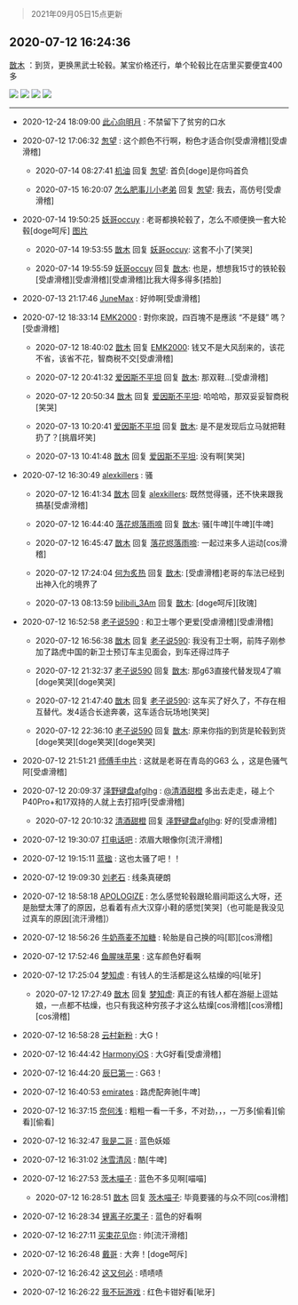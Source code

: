 > 2021年09月05日15点更新
<link rel="stylesheet" href="https://cdn.jsdelivr.net/gh/taotie6/sampleJSON@main/css/photo_show.css">


 ## 2020-07-12 16:24:36 

 [㪚木](https://www.coolapk.com/feed/20147664?shareKey=Y2JjMzgwYWEwNGExNjEzMTc1NmE~) ：到货，更换黑武士轮毂。某宝价格还行，单个轮毂比在店里买要便宜400多 

<div class="album">
<img class="img-item" src="http://image.coolapk.com/feed/2020/0712/16/1081091_ba5ad9f9_2272_9176@3325x2494.jpeg" />
<img class="img-item" src="http://image.coolapk.com/feed/2020/0712/16/1081091_f45e1d34_2272_9178@1440x1080.jpeg" />
<img class="img-item" src="http://image.coolapk.com/feed/2020/0712/16/1081091_27e46c3a_2272_918@3325x2494.jpeg" />
<img class="img-item" src="http://image.coolapk.com/feed/2020/0712/16/1081091_de98ea0d_2272_9182@1080x828.jpeg" />
</div>

 ------- 

- 2020-12-24 18:09:00 [此心向明月](uid=2342084) : 不禁留下了贫穷的口水 

- 2020-07-12 17:06:32 [怱望](uid=2698452) : 这个颜色不行啊，粉色才适合你[受虐滑稽][受虐滑稽] 

    - 2020-07-14 08:27:41 [机油](uid=795127) 回复 [怱望](uid=2698452): 首负[doge]是你吗首负 

    - 2020-07-15 16:20:07 [怎么肥事儿小老弟](uid=1039363) 回复 [怱望](uid=2698452): 我去，高仿号[受虐滑稽] 

- 2020-07-14 19:50:25 [妖哥occuy](uid=1388591) : 老哥都换轮毂了，怎么不顺便换一套大轮毂[doge呵斥] [图片](http://image.coolapk.com/feed/2020/0714/19/1388591_0b684869_7425_1195@1024x1024.jpeg)

    - 2020-07-14 19:53:55 [㪚木](uid=1081091) 回复 [妖哥occuy](uid=1388591): 这套不小了[笑哭] 

    - 2020-07-14 19:55:59 [妖哥occuy](uid=1388591) 回复 [㪚木](uid=1081091): 也是，想想我15寸的铁轮毂[受虐滑稽][受虐滑稽][受虐滑稽]比我大得多得多[捂脸] 

- 2020-07-13 21:17:46 [JuneMax](uid=1319555) : 好帅啊[受虐滑稽] 

- 2020-07-12 18:33:14 [EMK2000](uid=381916) : 對你來說，四百塊不是應該 “不是錢” 嗎？[受虐滑稽] 

    - 2020-07-12 18:40:02 [㪚木](uid=1081091) 回复 [EMK2000](uid=381916): 钱又不是大风刮来的，该花不省，该省不花，智商税不交[受虐滑稽] 

    - 2020-07-12 20:41:32 [爱因斯不平坦](uid=834251) 回复 [㪚木](uid=1081091): 那双鞋...[受虐滑稽] 

    - 2020-07-12 20:50:34 [㪚木](uid=1081091) 回复 [爱因斯不平坦](uid=834251): 哈哈哈，那双妥妥智商税[笑哭] 

    - 2020-07-13 10:20:41 [爱因斯不平坦](uid=834251) 回复 [㪚木](uid=1081091): 是不是发现后立马就把鞋扔了？[挑眉坏笑] 

    - 2020-07-13 10:41:48 [㪚木](uid=1081091) 回复 [爱因斯不平坦](uid=834251): 没有啊[笑哭] 

- 2020-07-12 16:30:49 [alexkillers](uid=917649) : 骚 

    - 2020-07-12 16:41:34 [㪚木](uid=1081091) 回复 [alexkillers](uid=917649): 既然觉得骚，还不快来跟我搞基[受虐滑稽] 

    - 2020-07-12 16:44:40 [落花烬落雨啼](uid=1966083) 回复 [㪚木](uid=1081091): 骚[牛啤][牛啤][牛啤] 

    - 2020-07-12 16:45:47 [㪚木](uid=1081091) 回复 [落花烬落雨啼](uid=1966083): 一起过来多人运动[cos滑稽] 

    - 2020-07-12 17:24:04 [何为炙热](uid=2219821) 回复 [㪚木](uid=1081091): [受虐滑稽]老哥的车法已经到出神入化的境界了 

    - 2020-07-13 08:13:59 [bilibili_3Am](uid=3523536) 回复 [㪚木](uid=1081091): [doge呵斥][玫瑰] 

- 2020-07-12 16:52:58 [老子说590](uid=1038877) : 和卫士哪个更爱[受虐滑稽][受虐滑稽] 

    - 2020-07-12 16:56:38 [㪚木](uid=1081091) 回复 [老子说590](uid=1038877): 我没有卫士啊，前阵子刚参加了路虎中国的新卫士预订车主见面会，到车还得过阵子 

    - 2020-07-12 21:32:37 [老子说590](uid=1038877) 回复 [㪚木](uid=1081091): 那g63直接代替发现4了嘛[doge笑哭][doge笑哭] 

    - 2020-07-12 21:47:40 [㪚木](uid=1081091) 回复 [老子说590](uid=1038877): 这车买了好久了，不存在相互替代。发4适合长途奔袭，这车适合玩场地[笑哭] 

    - 2020-07-12 22:36:10 [老子说590](uid=1038877) 回复 [㪚木](uid=1081091): 原来你指的到货是轮毂到货[doge笑哭][doge笑哭][doge笑哭] 

- 2020-07-12 21:51:21 [师傅手中片](uid=1467971) : 这就是老哥在青岛的G63 么 ，这是色骚气阿[受虐滑稽] 

- 2020-07-12 20:09:37 [泽野键盘afglhg](uid=1347187) : <a class="feed-link-uname" href="/u/清酒甜橙">@清酒甜橙</a> 多出去走走，碰上个P40Pro+和17双持的人就上去打招呼[受虐滑稽] 

    - 2020-07-12 20:10:32 [清酒甜橙](uid=792603) 回复 [泽野键盘afglhg](uid=1347187): 好的[受虐滑稽] 

- 2020-07-12 19:30:07 [打电话吧](uid=1906112) : 浓眉大眼像你[流汗滑稽] 

- 2020-07-12 19:15:11 [蓝楹](uid=467567) : 这也太骚了吧！！ 

- 2020-07-12 19:09:30 [刘老石](uid=2738848) : 线条真硬朗 

- 2020-07-12 18:58:18 [APOLOGlZE](uid=1818705) : 怎么感觉轮毂跟轮眉间距这么大呀，还是胎壁太薄了的原因，总看着有点大汉穿小鞋的感觉[笑哭]（也可能是我没见过真车的原因[流汗滑稽]） 

- 2020-07-12 18:56:26 [牛奶燕麦不加糖](uid=633325) : 轮胎是自己换的吗[耶][cos滑稽] 

- 2020-07-12 17:52:46 [鱼腥味苹果](uid=1380556) : 这车颜色好看啊 

- 2020-07-12 17:25:04 [梦知虚](uid=797414) : 有钱人的生活都是这么枯燥的吗[呲牙] 

    - 2020-07-12 17:27:49 [㪚木](uid=1081091) 回复 [梦知虚](uid=797414): 真正的有钱人都在游艇上逗姑娘，一点都不枯燥，也只有我这种穷孩子才这么枯燥[cos滑稽][cos滑稽][cos滑稽] 

- 2020-07-12 16:58:28 [云村新粉](uid=809098) : 大G！ 

- 2020-07-12 16:44:42 [HarmonyiOS](uid=2777764) : 大G好看[受虐滑稽] 

- 2020-07-12 16:44:20 [辰巳第一](uid=2015674) : G63！ 

- 2020-07-12 16:40:53 [emirates](uid=2140963) : 路虎配奔驰[牛啤] 

- 2020-07-12 16:37:15 [奈何浅](uid=1884562) : 粗粗一看一千多，不对劲，，，一万多[偷看][偷看][偷看] 

- 2020-07-12 16:32:47 [我是二哥](uid=2264043) : 蓝色妖姬 

- 2020-07-12 16:31:02 [沐雪清风](uid=746399) : 酷[牛啤] 

- 2020-07-12 16:27:53 [茨木喵子](uid=2155035) : 蓝色不多见啊[喵喵] 

    - 2020-07-12 16:28:51 [㪚木](uid=1081091) 回复 [茨木喵子](uid=2155035): 毕竟要骚的与众不同[cos滑稽] 

- 2020-07-12 16:28:34 [锂离子吃栗子](uid=701074) : 蓝色的好看啊 

- 2020-07-12 16:27:11 [买束花见你](uid=3717339) : 帅[流汗滑稽] 

- 2020-07-12 16:26:48 [戴哥](uid=2483039) : 大奔！[doge呵斥] 

- 2020-07-12 16:26:42 [这又何必](uid=1613301) : 啧啧啧 

- 2020-07-12 16:26:22 [我不玩游戏](uid=3058829) : 红色卡钳好看[呲牙] 

